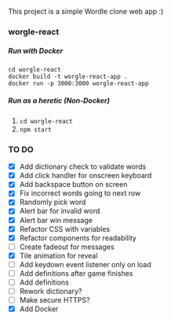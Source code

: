 This project is a simple Wordle clone web app :)

### worgle-react
##### Run with Docker
```
cd worgle-react
docker build -t worgle-react-app .
docker run -p 3000:3000 worgle-react-app
```
##### Run as a heretic (Non-Docker)
1. `cd worgle-react`
2. `npm start`

### TO DO
- [X] Add dictionary check to validate words
- [X] Add click handler for onscreen keyboard
- [X] Add backspace button on screen
- [X] Fix incorrect words going to next row
- [X] Randomly pick word
- [X] Alert bar for invalid word
- [X] Alert bar win message
- [X] Refactor CSS with variables
- [X] Refactor components for readability
- [ ] Create fadeout for messages
- [X] Tile animation for reveal
- [ ] Add keydown event listener only on load
- [ ] Add definitions after game finishes
- [ ] Add definitions
- [ ] Rework dictionary?
- [ ] Make secure HTTPS?
- [X] Add Docker